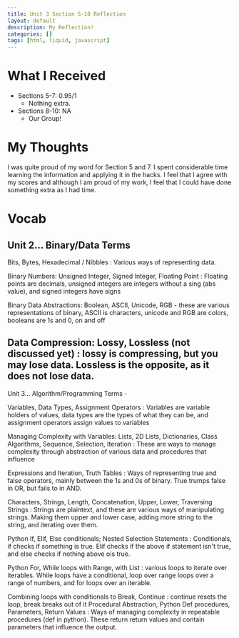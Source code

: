 ```yaml
---
title: Unit 3 Section 5-10 Reflection
layout: default
description: My Reflection!
categories: []
tags: [html, liquid, javascript]
---
```


# What I Received
- Sections 5-7: 0.95/1
  - Nothing extra.
- Sections 8-10: NA
  - Our Group!

# My Thoughts

I was quite proud of my word for Section 5 and 7. I spent considerable time learning the information and applying it in the hacks. I feel that I agree with my scores and although I am proud of my work, I feel that I could have done something extra as I had time.

# Vocab

Unit 2… Binary/Data Terms
---------------
Bits, Bytes, Hexadecimal / Nibbles : Various ways of representing data.

Binary Numbers: Unsigned Integer, Signed Integer, Floating Point : Floating points are decimals, unsigned integers are integers without a sing (abs value), and signed integers have signs

Binary Data Abstractions: Boolean, ASCII, Unicode, RGB - these are various representations of binary, ASCII is characters, unicode and RGB are colors, booleans are 1s and 0, on and off

Data Compression: Lossy, Lossless (not discussed yet) : lossy is compressing, but you may lose data. Lossless is the opposite, as it does not lose data.
-------------------
Unit 3… Algorithm/Programming Terms - 

Variables, Data Types, Assignment Operators : Variables are variable holders of values, data types are the types of what they can be, and assignment operators assign values to variables

Managing Complexity with Variables:  Lists, 2D Lists, Dictionaries, Class
Algorithms, Sequence, Selection, Iteration : These are ways to manage complexity through abstraction of various data and procedures that influence 

Expressions and Iteration, Truth Tables : Ways of representing true and false operators, mainly between the 1s and 0s of binary. True trumps false in OR, but fails to in AND.

Characters, Strings, Length, Concatenation, Upper, Lower, Traversing Strings : Strings are plaintext, and these are various ways of manipulating strings. Making them upper and lower case, adding more string to the string, and iterating over them.

Python If, Elif, Else conditionals; Nested Selection Statements : Conditionals, if checks if something is true. Elif checks if the above if statement isn't true, and else checks if nothing above ois true.

Python For, While loops with Range, with List : various loops to iterate over iterables. While loops have a conditional, loop over range loops over a range of numbers, and for loops over an iterable.

Combining loops with conditionals to Break, Continue : continue resets the loop, break breaks out of it
Procedural Abstraction, Python Def procedures, Parameters, Return Values : Ways of managing complexity in repeatable procedures (def in python). These return return values and contain parameters that influence the output.